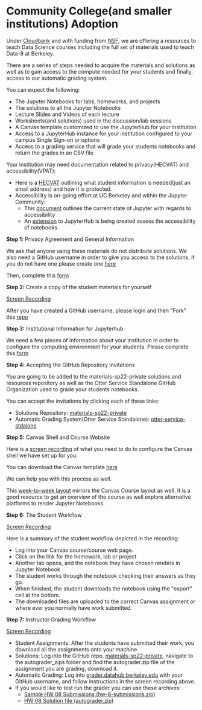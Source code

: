 # Community College(and smaller institutions) Adoption

Under [Cloudbank](https://www.cloudbank.org/) and with funding from [NSF](https://www.nsf.gov/), we are offering a resources to teach Data Science courses including the full set of materials used to teach Data-8 at Berkeley.

There are a series of steps needed to acquire the materials and solutions as well as to gain access to the compute needed for your students and finally, access to our automatic grading system.

You can expect the following:
- The Jupyter Notebooks for labs, homeworks, and projects
- The solutions to all the Jupyter Notebooks
- Lecture Slides and Videos of each lecture
- Worksheets(and solutions) used in the discussion/lab sessions
- A Canvas template customized to use the JupyterHub for your institution
- Access to a JupyterHub instance for your institution configured to your campus Single Sign-on or options
- Access to a grading service that will grade your students notebooks and return the grades in an CSV file

Your institution may need documentation related to privacy(HECVAT) and accessibility(VPAT):
- Here is a [HECVAT](https://docs.google.com/spreadsheets/d/18_Q1b0tisNkQeyj1ibEuvq2Nq7DIF99v/edit?gid=1214776280#gid=1214776280) outlining what student information is needed(just an email address) and how it is protected.
- Accessibility is on-going effort at UC Berkeley and within the Jupyter Community:
    - This [document](https://jupyter-accessibility.readthedocs.io/en/latest/resources/JupyterLab-a11y-statement.html) outlines the current state of Jupyter with regards to accessibility
    - An [extension](https://a11y.datahub.berkeley.edu/) to JupyterHub is being created assess the accessibility of notebooks

**Step 1:**  Privacy Agreement and General Information

We ask that anyone using these materials do not distribute solutions. We also need a GitHub username in order to give you access to the solutions, if you do not have one please create one [here](https://github.com)

Then, complete this [form](https://forms.gle/3gbJQcQNKkYfbW2S7)

**Step 2:** Create a copy of the student materials for yourself

[Screen Recording](https://drive.google.com/file/d/1OODEHdngTajW_kRKTMrVZw9nS4_iiZrq/view?usp=drive_link)

After you have created a GitHub username, please login and then "Fork" this [repo](https://github.com/data-8/materials-sp22)


**Step 3:** Institutional Information for Jupyterhub

We need a few pieces of information about your institution in order to configure the computing environment for your students. Please complete this [form](https://forms.gle/aj2KVirKRFMcQGzd6)

**Step 4:** Accepting the GitHub Repository Invitations

You are going to be added to the materials-sp22-private solutions and resources repository as well as the Otter Service Standalone GitHub Organization used to grade your students notebooks.

You can accept the invitations by clicking each of these links:
- Solutions Repository: [materials-sp22-private](https://github.com/data-8/materials-sp22-private)
- Automatic Grading System(Otter Service Standalone): [otter-service-stdalone](https://github.com/orgs/otter-service-stdalone)

**Step 5:** Canvas Shell and Course Website

Here is a [screen recording](https://drive.google.com/file/d/1rBG97FUwMdV3QQas7znuH8pud-KC8yPM/view?usp=drive_link) of what you need to do to configure the Canvas shell we have set up for you.

You can download the Canvas template [here](https://drive.google.com/file/d/1u1OUAPWy3UachL-82qJgABABA--RIHj5/view?usp=sharing)

We can help you with this process as well.

This [week-to-week layout](https://www.data8.org/materials-sp22/demo.html) mirrors the Canvas Course layout as well. It is a good resource to get an overview of the course as well explore alternative platforms to render Jupyter Notebooks.

**Step 6:** The Student Workflow

[Screen Recording](https://drive.google.com/file/d/1flQlOZ6ViM0S7S0k0-ZLFZsFNY5ZXMON/view?usp=drive_link)

Here is a summary of the student workflow depicted in the recording:
- Log into your Canvas course/course web page.
- Click on the link for the homework, lab or project
- Another tab opens, and the notebook they have chosen renders in Jupyter Notebook
- The student works through the notebook checking their answers as they go.
- When finished, the student downloads the notebook using the "export" cell at the bottom.
- The downloaded files are uploaded to the correct Canvas assignment or where ever you normally have work submitted.

**Step 7:** Instructor Grading Workflow

[Screen Recording](https://drive.google.com/drive/u/1/folders/1pQ78moc2b9Cl7NXD49N_HJIrwZjXHnt8)

- Student Assignments: After the students have submitted their work, you download all the assignments onto your machine
- Solutions: Log into the GitHub repo, [materials-sp22-private](https://github.com/data-8/materials-sp22-private), navigate to the autograder_zips folder and find the autograder.zip file of the assignment you are grading, download it.
- Automatic Grading: Log into [grader.datahub.berkeley.edu](https://grader.datahub.berkeley.edu) with your GitHub username, and follow instructions in the screen recording above.
- If you would like to test run the grader you can use these archives:
    - [Sample HW 08 Submissions (hw-8-submissions.zip)](hw-8-submissions.zip)
    - [HW 08 Solution file (autograder.zip)](autograder.zip)

